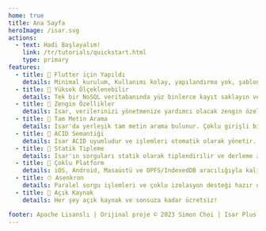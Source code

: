 ```yaml
---
home: true
title: Ana Sayfa
heroImage: /isar.svg
actions:
  - text: Hadi Başlayalım!
    link: /tr/tutorials/quickstart.html
    type: primary
features:
  - title: 💙 Flutter için Yapıldı
    details: Minimal kurulum, Kullanımı kolay, yapılandırma yok, şablon kod yok. Başlamak için sadece birkaç satır kod ekleyin.
  - title: 🚀 Yüksek Ölçeklenebilir
    details: Tek bir NoSQL veritabanında yüz binlerce kayıt saklayın ve bunları verimli ve asenkron şekilde sorgulayın.
  - title: 🍭 Zengin Özellikler
    details: Isar, verilerinizi yönetmenize yardımcı olacak zengin özelliklere sahiptir. Bileşik ve çoklu girişli indeksler, sorgu değiştiriciler, JSON desteği ve daha fazlası.
  - title: 🔎 Tam Metin Arama
    details: Isar'da yerleşik tam metin arama bulunur. Çoklu girişli bir indeks oluşturun ve kayıtları kolayca arayın.
  - title: 🧪 ACID Semantiği
    details: Isar ACID uyumludur ve işlemleri otomatik olarak yönetir. Bir hata oluşursa değişiklikleri geri alır.
  - title: 💃 Statik Tipleme
    details: Isar'ın sorguları statik olarak tiplendirilir ve derleme zamanında kontrol edilir. Çalışma zamanı hatalarından endişelenmenize gerek yok.
  - title: 📱 Çoklu Platform
    details: iOS, Android, Masaüstü ve OPFS/IndexedDB aracılığıyla kalıcı Flutter Web depolama.
  - title: ⏱ Asenkron
    details: Paralel sorgu işlemleri ve çoklu izolasyon desteği hazır olarak gelir
  - title: 🦄 Açık Kaynak
    details: Her şey açık kaynak ve sonsuza kadar ücretsiz!

footer: Apache Lisanslı | Orijinal proje © 2023 Simon Choi | Isar Plus © 2024-2025 Ahmet Aydın
---
```

